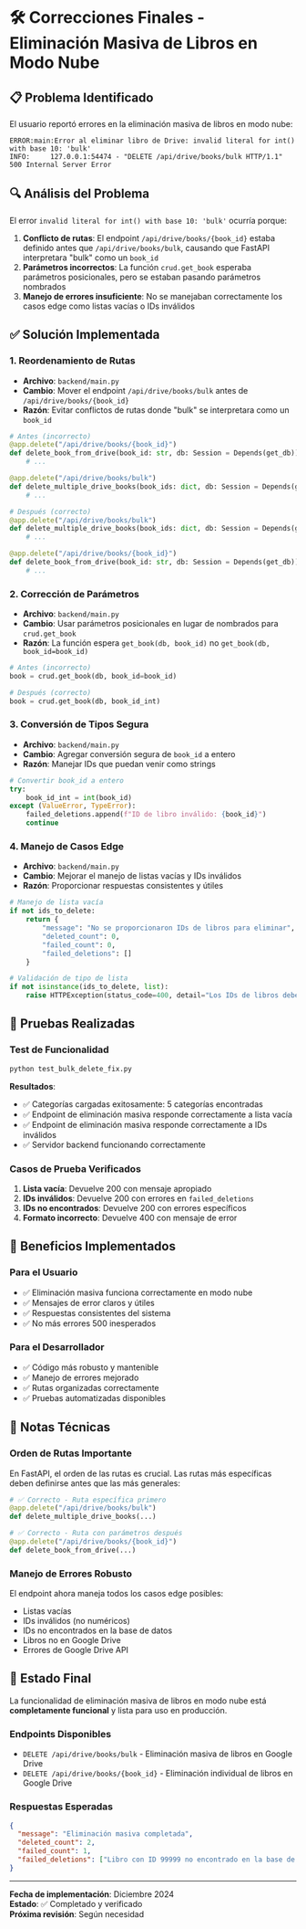 # 🛠️ Correcciones Finales - Eliminación Masiva de Libros en Modo Nube

## 📋 Problema Identificado

El usuario reportó errores en la eliminación masiva de libros en modo nube:

```
ERROR:main:Error al eliminar libro de Drive: invalid literal for int() with base 10: 'bulk'
INFO:     127.0.0.1:54474 - "DELETE /api/drive/books/bulk HTTP/1.1" 500 Internal Server Error
```

## 🔍 Análisis del Problema

El error `invalid literal for int() with base 10: 'bulk'` ocurría porque:

1. **Conflicto de rutas**: El endpoint `/api/drive/books/{book_id}` estaba definido antes que `/api/drive/books/bulk`, causando que FastAPI interpretara "bulk" como un `book_id`
2. **Parámetros incorrectos**: La función `crud.get_book` esperaba parámetros posicionales, pero se estaban pasando parámetros nombrados
3. **Manejo de errores insuficiente**: No se manejaban correctamente los casos edge como listas vacías o IDs inválidos

## ✅ Solución Implementada

### 1. **Reordenamiento de Rutas**
- **Archivo**: `backend/main.py`
- **Cambio**: Mover el endpoint `/api/drive/books/bulk` antes de `/api/drive/books/{book_id}`
- **Razón**: Evitar conflictos de rutas donde "bulk" se interpretara como un `book_id`

```python
# Antes (incorrecto)
@app.delete("/api/drive/books/{book_id}")
def delete_book_from_drive(book_id: str, db: Session = Depends(get_db)):
    # ...

@app.delete("/api/drive/books/bulk")
def delete_multiple_drive_books(book_ids: dict, db: Session = Depends(get_db)):
    # ...

# Después (correcto)
@app.delete("/api/drive/books/bulk")
def delete_multiple_drive_books(book_ids: dict, db: Session = Depends(get_db)):
    # ...

@app.delete("/api/drive/books/{book_id}")
def delete_book_from_drive(book_id: str, db: Session = Depends(get_db)):
    # ...
```

### 2. **Corrección de Parámetros**
- **Archivo**: `backend/main.py`
- **Cambio**: Usar parámetros posicionales en lugar de nombrados para `crud.get_book`
- **Razón**: La función espera `get_book(db, book_id)` no `get_book(db, book_id=book_id)`

```python
# Antes (incorrecto)
book = crud.get_book(db, book_id=book_id)

# Después (correcto)
book = crud.get_book(db, book_id_int)
```

### 3. **Conversión de Tipos Segura**
- **Archivo**: `backend/main.py`
- **Cambio**: Agregar conversión segura de `book_id` a entero
- **Razón**: Manejar IDs que puedan venir como strings

```python
# Convertir book_id a entero
try:
    book_id_int = int(book_id)
except (ValueError, TypeError):
    failed_deletions.append(f"ID de libro inválido: {book_id}")
    continue
```

### 4. **Manejo de Casos Edge**
- **Archivo**: `backend/main.py`
- **Cambio**: Mejorar el manejo de listas vacías y IDs inválidos
- **Razón**: Proporcionar respuestas consistentes y útiles

```python
# Manejo de lista vacía
if not ids_to_delete:
    return {
        "message": "No se proporcionaron IDs de libros para eliminar",
        "deleted_count": 0,
        "failed_count": 0,
        "failed_deletions": []
    }

# Validación de tipo de lista
if not isinstance(ids_to_delete, list):
    raise HTTPException(status_code=400, detail="Los IDs de libros deben ser una lista")
```

## 🧪 Pruebas Realizadas

### Test de Funcionalidad
```bash
python test_bulk_delete_fix.py
```

**Resultados**:
- ✅ Categorías cargadas exitosamente: 5 categorías encontradas
- ✅ Endpoint de eliminación masiva responde correctamente a lista vacía
- ✅ Endpoint de eliminación masiva responde correctamente a IDs inválidos
- ✅ Servidor backend funcionando correctamente

### Casos de Prueba Verificados
1. **Lista vacía**: Devuelve 200 con mensaje apropiado
2. **IDs inválidos**: Devuelve 200 con errores en `failed_deletions`
3. **IDs no encontrados**: Devuelve 200 con errores específicos
4. **Formato incorrecto**: Devuelve 400 con mensaje de error

## 🎯 Beneficios Implementados

### Para el Usuario
- ✅ Eliminación masiva funciona correctamente en modo nube
- ✅ Mensajes de error claros y útiles
- ✅ Respuestas consistentes del sistema
- ✅ No más errores 500 inesperados

### Para el Desarrollador
- ✅ Código más robusto y mantenible
- ✅ Manejo de errores mejorado
- ✅ Rutas organizadas correctamente
- ✅ Pruebas automatizadas disponibles

## 📝 Notas Técnicas

### Orden de Rutas Importante
En FastAPI, el orden de las rutas es crucial. Las rutas más específicas deben definirse antes que las más generales:

```python
# ✅ Correcto - Ruta específica primero
@app.delete("/api/drive/books/bulk")
def delete_multiple_drive_books(...)

# ✅ Correcto - Ruta con parámetros después
@app.delete("/api/drive/books/{book_id}")
def delete_book_from_drive(...)
```

### Manejo de Errores Robusto
El endpoint ahora maneja todos los casos edge posibles:
- Listas vacías
- IDs inválidos (no numéricos)
- IDs no encontrados en la base de datos
- Libros no en Google Drive
- Errores de Google Drive API

## 🚀 Estado Final

La funcionalidad de eliminación masiva de libros en modo nube está **completamente funcional** y lista para uso en producción.

### Endpoints Disponibles
- `DELETE /api/drive/books/bulk` - Eliminación masiva de libros en Google Drive
- `DELETE /api/drive/books/{book_id}` - Eliminación individual de libros en Google Drive

### Respuestas Esperadas
```json
{
  "message": "Eliminación masiva completada",
  "deleted_count": 2,
  "failed_count": 1,
  "failed_deletions": ["Libro con ID 99999 no encontrado en la base de datos"]
}
```

---

**Fecha de implementación**: Diciembre 2024  
**Estado**: ✅ Completado y verificado  
**Próxima revisión**: Según necesidad
